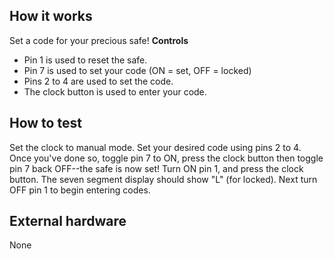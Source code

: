 ## How it works

Set a code for your precious safe!
**Controls**
* Pin 1 is used to reset the safe.
* Pin 7 is used to set your code (ON = set, OFF = locked)
* Pins 2 to 4 are used to set the code.
* The clock button is used to enter your code.

## How to test

Set the clock to manual mode.
Set your desired code using pins 2 to 4. Once you've done so, toggle pin 7 to ON, press the clock button then toggle pin 7 back OFF--the safe is now set!
Turn ON pin 1, and press the clock button. The seven segment display should show "L" (for locked).
Next turn OFF pin 1 to begin entering codes.

## External hardware

None
